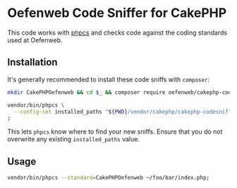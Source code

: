 # Oefenweb Code Sniffer for CakePHP

This code works with [phpcs](https://github.com/squizlabs/PHP_CodeSniffer) and checks code against the coding standards used at Oefenweb.

## Installation

It's generally recommended to install these code sniffs with `composer`:

```sh
mkdir CakePHPOefenweb && cd $_ && composer require oefenweb/cakephp-codesniffer=dev-master;
```

```sh
vendor/bin/phpcs \
  --config-set installed_paths "${PWD}/vendor/cakephp/cakephp-codesniffer,${PWD}/vendor/oefenweb/cakephp-codesniffer" \
;
```

This lets `phpcs` know where to find your new sniffs. Ensure that you do not overwrite any existing `installed_paths` value.

## Usage

```sh
vendor/bin/phpcs --standard=CakePHPOefenweb ~/foo/bar/index.php;
```
